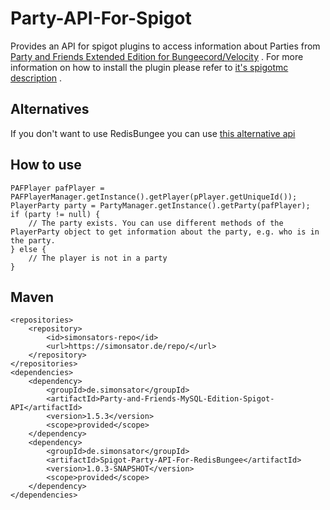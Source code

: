 # Party-API-For-Spigot

Provides an API for spigot plugins to access information about Parties
from [Party and Friends Extended Edition for Bungeecord/Velocity](https://www.spigotmc.org/resources/party-and-friends-extended-edition-for-bungeecord-velocity-supports-1-7-1-19.10123/)
. For more information on how to install the plugin please refer
to [it's spigotmc description](https://www.spigotmc.org/resources/spigot-party-api-for-party-and-friends-extended-redisbungee-required.39751/)
.

## Alternatives

If you don't want to use RedisBungee you can
use [this alternative api](https://github.com/Simonsator/Example-For-Spigot-Party-Data-Callback-API)

## How to use

```
PAFPlayer pafPlayer = PAFPlayerManager.getInstance().getPlayer(pPlayer.getUniqueId());
PlayerParty party = PartyManager.getInstance().getParty(pafPlayer);
if (party != null) {
	// The party exists. You can use different methods of the PlayerParty object to get information about the party, e.g. who is in the party.
} else {
	// The player is not in a party
}
```

## Maven

```
<repositories>
	<repository>
		<id>simonsators-repo</id>
		<url>https://simonsator.de/repo/</url>
	</repository>
</repositories>
<dependencies>
	<dependency>
		<groupId>de.simonsator</groupId>
		<artifactId>Party-and-Friends-MySQL-Edition-Spigot-API</artifactId>
		<version>1.5.3</version>
		<scope>provided</scope>
	</dependency>
	<dependency>
		<groupId>de.simonsator</groupId>
		<artifactId>Spigot-Party-API-For-RedisBungee</artifactId>
		<version>1.0.3-SNAPSHOT</version>
		<scope>provided</scope>
	</dependency>
</dependencies>
```

